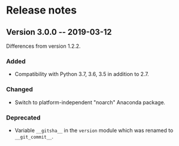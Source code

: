 # Release notes

## Version 3.0.0 -- 2019-03-12

Differences from version 1.2.2.

### Added

- Compatibility with Python 3.7, 3.6, 3.5 in addition to 2.7.

### Changed

- Switch to platform-independent "noarch" Anaconda package.

### Deprecated

- Variable `__gitsha__` in the `version` module which was renamed
  to `__git_commit__`.
